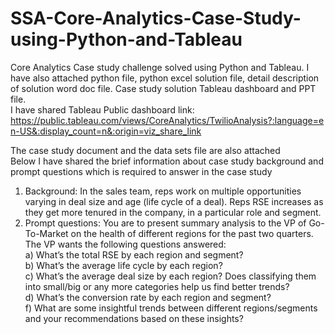 # SSA-Core-Analytics-Case-Study-using-Python-and-Tableau
Core Analytics Case study challenge solved using Python and Tableau. I have also attached python file, python excel solution file, detail description of solution word doc file. Case study solution Tableau dashboard and PPT file.  
I have shared Tableau Public dashboard link:
https://public.tableau.com/views/CoreAnalytics/TwilioAnalysis?:language=en-US&:display_count=n&:origin=viz_share_link

The case study document and the data sets file are also attached  
Below I have shared the brief information about case study background and prompt questions which is required to answer in the case study 
1) Background: In the sales team, reps work on multiple opportunities varying in deal size and age (life cycle of a deal). Reps RSE increases as they get more tenured in the company, in a particular role and segment. 
 2) Prompt questions: You are to present summary analysis to the VP of Go-To-Market on the health of different regions for the past two quarters. The VP wants the following questions answered:     
a)	What’s the total RSE by each region and segment?  
b)	What’s the average life cycle by each region?  
c)	What’s the average deal size by each region? Does classifying them into small/big or any more categories help us find better trends?  
d)	What’s the conversion rate by each region and segment?  
f)	What are some insightful trends between different regions/segments and your recommendations based on these insights?
